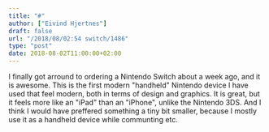 ```yaml
---
title: "#"
author: ["Eivind Hjertnes"]
draft: false
url: "/2018/08/02:54 switch/1486"
type: "post"
date: 2018-08-02T11:00:00+02:00
---
```


I finally got arround to ordering a Nintendo Switch about a week ago,
and it is awesome. This is the first modern "handheld" Nintendo device I
have used that feel modern, both in terms of design and graphics. It is
great, but it feels more like an "iPad" than an "iPhone", unlike the
Nintendo 3DS. And I think I would have preffered something a tiny bit
smaller, because I mostly use it as a handheld device while communting
etc.
